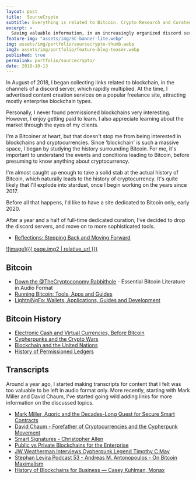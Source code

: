 ```yaml
---
layout: post
title:  SourceCrypto 
subtitle: Everything is related to Bitcoin. Crypto Research and Curated Lists. 
excerpt: >
  Saving valuable information, in an increasingly organized discord server with 170+ channels with links organized by topic.
feature-img: "assets/img/SC-banner-lite.webp"
img: assets/img/portfolio/sourcecrypto-thumb.webp
img2: assets/img/portfolio/feature-blog-teaser.webp
published: true
permalink: portfolio/sourcecrypto/
date: 2018-10-13
---
```


In August of 2018, I began collecting links related to blockchain, in the channels of a discord server, which rapidly multiplied. At the time, I advertised content creation services on a popular freelance site, attracting mostly enterprise blockchain types.

Personally, I never found permissioned blockchains very interesting. However, I enjoy getting paid to learn. I also appreciate learning about the market through the eyes of my clients.

I'm a Bitcoiner at heart, but that doesn't stop me from being interested in blockchains and cryptocurrencies. Since 'blockchain' is such a massive space, I began by studying the history surrounding Bitcoin. For me, it's important to understand the events and conditions leading to Bitcoin, before presuming to know anything about cryptocurrency. 

I'm almost caught up enough to take a solid stab at the actual history of Bitcoin, which naturally leads to the history of cryptocurrency. It's quite likely that I'll explode into stardust, once I begin working on the years since 2017.

Before all that happens, I'd like to have a site dedicated to Bitcoin only, early 2020.

After a year and a half of full-time dedicated curation, I've decided to drop the discord servers, and move on to more sophisticated tools.

* [Reflections: Stepping Back and Moving Forward](https://sourcecrypto.pub/posts/recap/)

[![image]({{ page.img2 | relative_url }})](https://sourcecrypto.pub)

## Bitcoin

* [Down the @TheCryptoconomy Rabbithole](https://sourcecrypto.pub/posts/Bitcoin/thecryptoconomy-podcast-deep-dive/) - Essential Bitcoin Literature in Audio Format
* [Running Bitcoin: Tools, Apps and Guides](https://sourcecrypto.pub/posts/Bitcoin/practical/)
* [LightniNgFo: Wallets, Applications, Guides and Development](https://sourcecrypto.pub/posts/Bitcoin/lightning/)

## Bitcoin History

* [Electronic Cash and Virtual Currencies, Before Bitcoin](https://sourcecrypto.pub/posts/Bitcoin/pre-history/electronic-cash/)
* [Cypherpunks and the Crypto Wars](https://sourcecrypto.pub/posts/Bitcoin/pre-history/cypherpunks/)
* [Blockchain and the United Nations](https://sourcecrypto.pub/posts/history/united-nations/)
* [History of Permissioned Ledgers](https://sourcecrypto.pub/posts/history/permissioned/)

## Transcripts

Around a year ago, I started making transcripts for content that I felt was too valuable to be left in audio format only. More recently, starting with Mark Miller and David Chaum, I've started going wild adding links for more information on the discussed topics.

* [Mark Miller, Agoric and the Decades-Long Quest for Secure Smart Contracts](https://sourcecrypto.pub/posts/agoric/mark-miller-agoric-epicenter/)
* [David Chaum - Forefather of Cryptocurrencies and the Cypherpunk Movement](https://sourcecrypto.pub/posts/Bitcoin/pre-history/chaum-forefather-cypherpunk-cryptocurrency/)
* [Smart Signatures - Christopher Allen](https://sourcecrypto.pub/posts/transcripts/smart-signatures-christopher-allen/)
* [Public vs Private Blockchains for the Enterprise](https://sourcecrypto.pub/posts/transcripts/public-private-blockchain-wolpert-gendal-brown/)
* [JW Weatherman Interviews Cypherpunk Legend Timothy C May](https://sourcecrypto.pub/posts/transcripts/JW-Weatherman-Interview-Tim-May/)
* [Stephan Levira Podcast 53 - Andreas M. Antonopoulos - On Bitcoin Maximalism](https://sourcecrypto.pub/posts/transcripts/SLP53-Livera-Antonopolis-Maximalism-Transcript/)
* [History of Blockchains for Business — Casey Kuhlman, Monax](https://sourcecrypto.pub/posts/transcripts/blockchain-business-history/)

